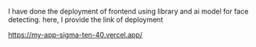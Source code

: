 I have done the deployment of frontend using library and ai model for face detecting.
here, I provide the link of deployment 

https://my-app-sigma-ten-40.vercel.app/
